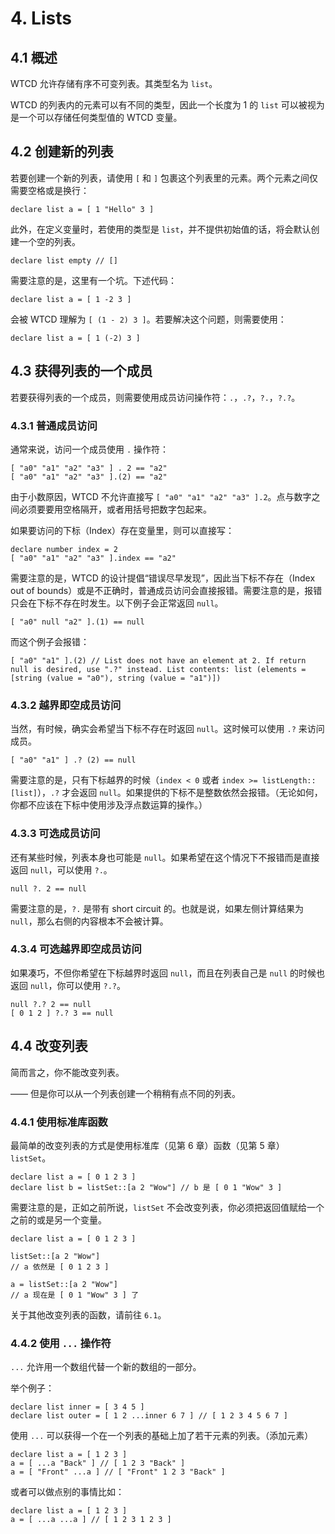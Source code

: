 # 4. Lists
## 4.1 概述
WTCD 允许存储有序不可变列表。其类型名为 `list`。

WTCD 的列表内的元素可以有不同的类型，因此一个长度为 1 的 `list` 可以被视为是一个可以存储任何类型值的 WTCD 变量。

## 4.2 创建新的列表
若要创建一个新的列表，请使用 `[` 和 `]` 包裹这个列表里的元素。两个元素之间仅需要空格或是换行：

```wtcd
declare list a = [ 1 "Hello" 3 ]
```

此外，在定义变量时，若使用的类型是 `list`，并不提供初始值的话，将会默认创建一个空的列表。

```wtcd
declare list empty // []
```

需要注意的是，这里有一个坑。下述代码：

```wtcd
declare list a = [ 1 -2 3 ]
```

会被 WTCD 理解为 `[ (1 - 2) 3 ]`。若要解决这个问题，则需要使用：

```wtcd
declare list a = [ 1 (-2) 3 ]
```

## 4.3 获得列表的一个成员
若要获得列表的一个成员，则需要使用成员访问操作符：`.`，`.?`，`?.`，`?.?`。

### 4.3.1 普通成员访问
通常来说，访问一个成员使用 `.` 操作符：

```wtcd
[ "a0" "a1" "a2" "a3" ] . 2 == "a2"
[ "a0" "a1" "a2" "a3" ].(2) == "a2"
```

由于小数原因，WTCD 不允许直接写 `[ "a0" "a1" "a2" "a3" ].2`。点与数字之间必须要要用空格隔开，或者用括号把数字包起来。

如果要访问的下标（Index）存在变量里，则可以直接写：
```wtcd
declare number index = 2
[ "a0" "a1" "a2" "a3" ].index == "a2"
```

需要注意的是，WTCD 的设计提倡“错误尽早发现”，因此当下标不存在（Index out of bounds）或是不正确时，普通成员访问会直接报错。需要注意的是，报错只会在下标不存在时发生。以下例子会正常返回 `null`。

```wtcd
[ "a0" null "a2" ].(1) == null
```

而这个例子会报错：

```wtcd
[ "a0" "a1" ].(2) // List does not have an element at 2. If return null is desired, use ".?" instead. List contents: list (elements = [string (value = "a0"), string (value = "a1")])
```

### 4.3.2 越界即空成员访问
当然，有时候，确实会希望当下标不存在时返回 `null`。这时候可以使用 `.?` 来访问成员。

```wtcd
[ "a0" "a1" ] .? (2) == null
```

需要注意的是，只有下标越界的时候（`index < 0` 或者 `index >= listLength::[list]`），`.?` 才会返回 `null`。如果提供的下标不是整数依然会报错。（无论如何，你都不应该在下标中使用涉及浮点数运算的操作。）

### 4.3.3 可选成员访问
还有某些时候，列表本身也可能是 `null`。如果希望在这个情况下不报错而是直接返回 `null`，可以使用 `?.`。

```wtcd
null ?. 2 == null
```

需要注意的是，`?.` 是带有 short circuit 的。也就是说，如果左侧计算结果为 `null`，那么右侧的内容根本不会被计算。

### 4.3.4 可选越界即空成员访问
如果凑巧，不但你希望在下标越界时返回 `null`，而且在列表自己是 `null` 的时候也返回 `null`，你可以使用 `?.?`。

```wtcd
null ?.? 2 == null
[ 0 1 2 ] ?.? 3 == null
```

## 4.4 改变列表
简而言之，你不能改变列表。

—— 但是你可以从一个列表创建一个稍稍有点不同的列表。

### 4.4.1 使用标准库函数
最简单的改变列表的方式是使用标准库（见第 6 章）函数（见第 5 章） `listSet`。

```wtcd
declare list a = [ 0 1 2 3 ]
declare list b = listSet::[a 2 "Wow"] // b 是 [ 0 1 "Wow" 3 ]
```

需要注意的是，正如之前所说，`listSet` 不会改变列表，你必须把返回值赋给一个之前的或是另一个变量。

```wtcd
declare list a = [ 0 1 2 3 ]

listSet::[a 2 "Wow"]
// a 依然是 [ 0 1 2 3 ]

a = listSet::[a 2 "Wow"]
// a 现在是 [ 0 1 "Wow" 3 ] 了
```

关于其他改变列表的函数，请前往 `6.1`。

### 4.4.2 使用 `...` 操作符
`...` 允许用一个数组代替一个新的数组的一部分。

举个例子：

```wtcd
declare list inner = [ 3 4 5 ]
declare list outer = [ 1 2 ...inner 6 7 ] // [ 1 2 3 4 5 6 7 ]
```

使用 `...` 可以获得一个在一个列表的基础上加了若干元素的列表。（添加元素）

```
declare list a = [ 1 2 3 ]
a = [ ...a "Back" ] // [ 1 2 3 "Back" ]
a = [ "Front" ...a ] // [ "Front" 1 2 3 "Back" ]
```

或者可以做点别的事情比如：

```
declare list a = [ 1 2 3 ]
a = [ ...a ...a ] // [ 1 2 3 1 2 3 ]
```
